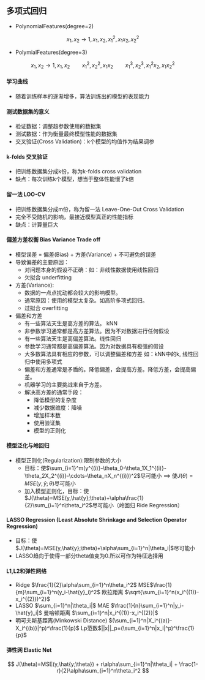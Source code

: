 ## 多项式回归

* PolynomialFeatures(degree=2)

$$
x_1,x_2 \rightarrow 1,x_1,x_2,x_1^2,x_1x_2,x_2^2
$$

* PolymialFeatures(degree=3)

$$
x_1,x_2 \rightarrow 1,x_1,x_2 \qquad x_1^2,x_2^2,x_1x_2 \qquad x_1^3,x_2^3,x_1^2x_2,x_1x_2^2
$$

#### 学习曲线

* 随着训练样本的逐渐增多，算法训练出的模型的表现能力

#### 测试数据集的意义

* 验证数据：调整超参数使用的数据集
* 测试数据：作为衡量最终模型性能的数据集
* 交叉验证(Cross Validation)：k个模型的均值作为结果调参 

#### k-folds 交叉验证

* 把训练数据集分成k份，称为k-folds cross validation
* 缺点：每次训练k个模型，想当于整体性能慢了k倍

#### 留一法 LOO-CV

* 把训练数据集分成m份，称为留一法 Leave-One-Out Cross Validation
* 完全不受随机的影响，最接近模型真正的性能指标
* 缺点：计算量巨大

#### 偏差方差权衡 Bias Variance Trade off

* 模型误差 = 偏差(Bias) + 方差(Variance) + 不可避免的误差
* 导致偏差的主要原因：
  * 对问题本身的假设不正确：如：非线性数据使用线性回归
  * 欠拟合 underfitting
* 方差(Variance):
  * 数据的一点点扰动都会较大的影响模型。
  * 通常原因：使用的模型太复杂。如高阶多项式回归。
  * 过拟合 overfitting
* 偏差和方差
  * 有一些算法天生是高方差的算法。 kNN
  * 非参数学习通常都是高方差算法。因为不对数据进行任何假设
  * 有一些算法天生是高偏差算法。线性回归
  * 参数学习通常都是高偏差算法。因为对数据具有极强的假设
  * 大多数算法具有相应的参数，可以调整偏差和方差 如：kNN中的k, 线性回归中使用多项式
  * 偏差和方差通常是矛盾的。降低偏差，会提高方差。降低方差，会提高偏差。
  * 机器学习的主要挑战来自于方差。
  * 解决高方差的通常手段：
    * 降低模型的复杂度
    * 减少数据维度：降噪
    * 增加样本数
    * 使用验证集
    * 模型的正则化

#### 模型泛化与岭回归

* 模型正则化(Regularization):限制参数的大小
  * 目标：使$\sum_{i=1}^m(y^{(i)}-\theta_0-\theta_1X_1^{(i)}-\theta_2X_2^{(i)}-\cdots-\theta_nX_n^{(i)})^2$尽可能小 ==> 使$J(\theta)=MSE(y,\hat{y};\theta)$尽可能小
  * 加入模型正则化，目标：使$J(\theta)=MSE(y,\hat{y};\theta)+\alpha\frac{1}{2}\sum_{i=1}^n\theta_i^2$尽可能小（岭回归 Ride Regression）

#### LASSO Regression (Least Absolute Shrinkage and Selection Operator Regression)

* 目标：使$J(\theta)=MSE(y,\hat{y};\theta)+\alpha\sum_{i=1}^n|\theta_i|$尽可能小
* LASSO趋向于使得一部分theta值变为0.所以可作为特征选择用

#### L1,L2和弹性网络

* Ridge $\frac{1}{2}\alpha\sum_{i=1}^n\theta_i^2$   MSE$\frac{1}{m}\sum_{i=1}^n(y_i-\hat{y}_i)^2$  欧拉距离 $\sqrt{\sum_{i=1}^n(x_i^{(1)}-x_i^{(2)})^2}$
* LASSO $\sum_{i=1}^n|\theta_i|$  MAE $\frac{1}{n}\sum_{i=1}^n|y_i-\hat{y}_i|$  曼哈顿距离 $\sum_{i=1}^n|x_i^{(1)}-x_i^{(2)}|$
* 明可夫斯基距离(Minkowski Distance) $(\sum_{i=1}^n|X_i^{(a)}-X_i^{(b)}|^p)^\frac{1}{p}$   Lp范数$||x||_p=(\sum_{i=1}^n|x_i|^p)^\frac{1}{p}$

#### 弹性网 Elastic Net

$$
J(\theta)=MSE(y,\hat{y;\theta}) + r\alpha\sum_{i=1}^n|\theta_i| + \frac{1-r}{2}\alpha\sum_{i=1}^n\theta_i^2
$$

